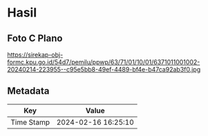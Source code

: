 # Hasil

## Foto C Plano

https://sirekap-obj-formc.kpu.go.id/54d7/pemilu/ppwp/63/71/01/10/01/6371011001002-20240214-223955--c95e5bb8-49ef-4489-bf4e-b47ca92ab3f0.jpg


## Metadata

| Key        | Value               |
| ---------- | ------------------- |
| Time Stamp | 2024-02-16 16:25:10 |



